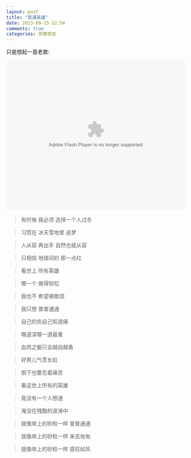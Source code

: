 ```yaml
---
layout: post
title: "普通英雄"
date: 2013-09-15 12:54
comments: true
categories: 世情百态
---
```


只是想起一首老歌:

<!-- more -->

<embed class="center" src="http://player.youku.com/player.php/sid/XMTQ3NjIzNjk2/v.swf" allowFullScreen="true" quality="high" width="480" height="400" align="middle" allowScriptAccess="always" type="application/x-shockwave-flash"></embed>


>有时候 我必须 选择一个人过冬

>习惯在 冰天雪地里 追梦

>人从容 再出手 自然也就从容

>只相信 地球间的 那一点红

>看世上 所有英雄

>哪一个 做得轻松

>我也不 希望被歌颂

>我只想 普普通通

>自己的伤自己知道痛

>哪道深哪一道最重

>血肉之躯只会越战越勇

>好男儿气贯长虹

>倒下也要忍着痛苦

>看这世上所有的英雄

>竟没有一个人想通

>淹没在残酷的波涛中

>就像岸上的砂粒一样 普普通通

>就像岸上的砂粒一样 来去匆匆

>就像岸上的砂粒一样 感叹如风
